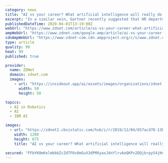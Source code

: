 ```yaml
---
category: news
title: "AI vs your career? What artificial intelligence will really do to the future of work"
excerpt: "In a similar vein, Gartner recently suggested that HR departments start including a section dedicated to \"robot resources\", to better manage employees as they start working alongside robotic colleagues. \"Getting an AI to collaborate with humans in the ways that we collaborate with others at work, every day, is incredibly hard,\" said McDonald."
publishedDateTime: 2020-04-01T13:19:00Z
webUrl: "https://www.zdnet.com/article/ai-vs-your-career-what-artificial-intelligence-will-really-do-to-the-future-of-work/"
ampWebUrl: "https://www.zdnet.com/google-amp/article/ai-vs-your-career-what-artificial-intelligence-will-really-do-to-the-future-of-work/"
cdnAmpWebUrl: "https://www-zdnet-com.cdn.ampproject.org/c/s/www.zdnet.com/google-amp/article/ai-vs-your-career-what-artificial-intelligence-will-really-do-to-the-future-of-work/"
type: article
quality: 99
heat: 99
published: true

provider:
  name: ZDNet
  domain: zdnet.com
  images:
    - url: "https://insideout.app/ai/assets/images/organizations/zdnet.com-50x50.jpg"
      width: 50
      height: 50

topics:
  - AI in Robotics
  - AI
  - IBM AI

images:
  - url: "https://zdnet2.cbsistatic.com/hub/i/r/2019/12/04/657acd78-13b6-4989-8ecf-673fb8d38d60/thumbnail/1200x675/ab7a6c328b2d02457d5800ac6d49ad7f/thumb.jpg"
    width: 1200
    height: 675
    title: "AI vs your career? What artificial intelligence will really do to the future of work"

secured: "FFbYK0mKelmbbbZcZdTF6v8mGuX3dPMXyaxJdnYlrvAoQKPv2DQjkrpyS4jHoeEA5nmfrYx/yfXv4BhhsIvv8CLwk402BSNTt4xwmz5AMYAIkkj8HSmVpmjTgi+2+fKLS2qGMmeCkgYPfUSGFf63kpWwsenLfzwC7Q37BtaTxRO6eGYyETFiOJu2Id3/gfwfVLnx42VksYdGksxYt5PByeUsvQnMxPl//87diVii4lzRebQZlC6Cz0MNVt777Gy0jnpc4RCOvpg4ZeiXiRrPvyNNm5mda9HDzRaGDK4pqy5vPeGOD8TRrDOX1QDkb1iL6QJJHW2E0UXGcS8azOZGO1dIGW6i5puw9GHvYSly0EaUA4KQRW2LTQ91UDqqpZiUA3WVMW2Iv4iZYK4VTyBa32RMnlUTRN41II7TeL6z1h+7+JUzWd0L5HpjQN5vekNAtEZ1Q0LeW3XRDtWl2C3iJqHqM7BK9YNgIXDTKXdexDc=;tuflbXiAERcNtRaybV2B1Q=="
---
```


